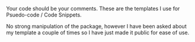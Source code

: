 Your code should be your comments.
These are the templates I use for Psuedo-code / Code Snippets.

No strong manipulation of the package, however I have been asked about my template a couple of times so I have just made it public for ease of use.
